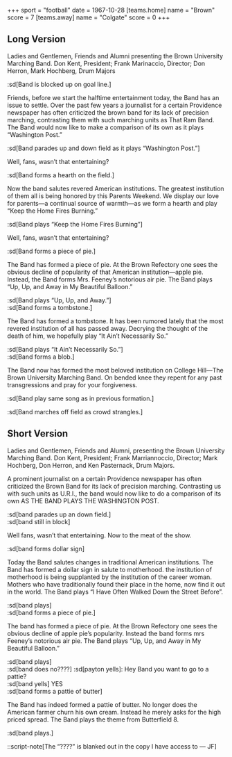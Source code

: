 +++
sport = "football"
date = 1967-10-28
[teams.home]
name = "Brown"
score = 7
[teams.away]
name = "Colgate"
score = 0
+++

## Long Version

Ladies and Gentlemen, Friends and Alumni presenting the Brown University Marching Band. Don Kent, President; Frank Marinaccio, Director; Don Herron, Mark Hochberg, Drum Majors

:sd[Band is blocked up on goal line.]

Friends, before we start the halftime entertainment today, the Band has an issue to settle. Over the past few years a journalist for a certain Providence newspaper has often criticized the brown band for its lack of precision marching, contrasting them with such marching units as That Ram Band. The Band would now like to make a comparison of its own as it plays “Washington Post.”

:sd[Band parades up and down field as it plays “Washington Post.”]

Well, fans, wasn’t that entertaining?

:sd[Band forms a hearth on the field.]

Now the band salutes revered American institutions. The greatest institution of them all is being honored by this Parents Weekend. We display our love for parents—a continual source of warmth—as we form a hearth and play “Keep the Home Fires Burning.”

:sd[Band plays “Keep the Home Fires Burning”]

Well, fans, wasn’t that entertaining?

:sd[Band forms a piece of pie.]

The Band has formed a piece of pie. At the Brown Refectory one sees the obvious decline of popularity of that American institution—apple pie. Instead, the Band forms Mrs. Feeney’s notorious air pie. The Band plays “Up, Up, and Away in My Beautiful Balloon.”

:sd[Band plays “Up, Up, and Away.”]\
:sd[Band forms a tombstone.]

The Band has formed a tombstone. It has been rumored lately that the most revered institution of all has passed away. Decrying the thought of the death of him, we hopefully play “It Ain’t Necessarily So.”

:sd[Band plays “It Ain’t Necessarily So.”]\
:sd[Band forms a blob.]

The Band now has formed the most beloved institution on College Hill—The Brown University Marching Band. On bended knee they repent for any past transgressions and pray for your forgiveness.

:sd[Band play same song as in previous formation.]

:sd[Band marches off field as crowd strangles.]

## Short Version

Ladies and Gentlemen, Friends and Alumni, presenting the Brown University Marching Band. Don Kent, President; Frank Marriannoccio, Director; Mark Hochberg, Don Herron, and Ken Pasternack, Drum Majors.

A prominent journalist on a certain Providence newspaper has often criticized the Brown Band for its lack of precision marching. Contrasting us with such units as U.R.I., the band would now like to do a comparison of its own AS THE BAND PLAYS THE WASHINGTON POST.

:sd[band parades up an down field.]\
:sd[band still in block]

Well fans, wasn’t that entertaining. Now to the meat of the show.

:sd[band forms dollar sign]

Today the Band salutes changes in traditional American institutions. The Band has formed a dollar sign in salute to motherhood. the institution of motherhood is being supplanted by the institution of the career woman. Mothers who have traditionally found their place in the home, now find it out in the world. The Band plays “I Have Often Walked Down the Street Before”.

:sd[band plays]\
:sd[band forms a piece of pie.]

The band has formed a piece of pie. At the Brown Refectory one sees the obvious decline of apple pie’s popularity. Instead the band forms mrs Feeney’s notorious air pie. The Band plays “Up, Up, and Away in My Beautiful Balloon.”

:sd[band plays]\
:sd[band does no????] :sd[payton yells]: Hey Band you want to go to a pattie?\
:sd[band yells] YES\
:sd[band forms a pattie of butter]

The Band has indeed formed a pattie of butter. No longer does the American farmer churn his own cream. Instead he merely asks for the high priced spread. The Band plays the theme from Butterfield 8.

:sd[band plays.]

::script-note[The “????” is blanked out in the copy I have access to — JF]
